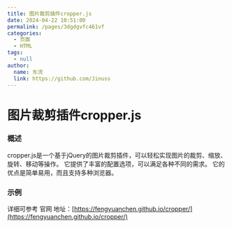 ```yaml
---
title: 图片裁剪插件cropper.js
date: 2024-04-22 10:51:00
permalink: /pages/3dgdgvfc461vf
categories:
  - 页面
  - HTML
tags:
  - null
author:
  name: 东流
  link: https://github.com/Jinuss
---
```


# 图片裁剪插件cropper.js

### 概述
   cropper.js是一个基于jQuery的图片裁剪插件，可以轻松实现图片的裁剪、缩放、旋转、移动等操作。
   它提供了丰富的配置选项，可以满足各种不同的需求。
   它的优点是简单易用，而且支持多种浏览器。


### 示例

详细可参考 官网 地址：[https://fengyuanchen.github.io/cropper/](https://fengyuanchen.github.io/cropper/)
